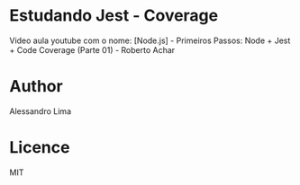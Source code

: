 # Estudando Jest - Coverage

Video aula youtube com o nome: [Node.js] - Primeiros Passos: Node + Jest + Code Coverage (Parte 01) - Roberto Achar

# Author 
Alessandro Lima

# Licence
MIT